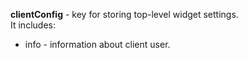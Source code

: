**clientConfig** - key for storing top-level widget settings.  
It includes:  
* info - information about client user.

